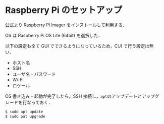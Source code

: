 # Raspberry Pi のセットアップ

[公式](https://www.raspberrypi.com/software/)より Raspberry Pi Imager をインストールして利用する．

OS は Raspberry Pi OS Lite (64bit) を選択した．

以下の設定も全て GUI でできるようになっているため，CUI で行う設定は無い．

- ホスト名
- SSH
- ユーザ名・パスワード
- Wi-Fi
- ロケール

OS 書き込み・起動が完了したら，SSH 接続し，`apt`のアップデートとアップグレードを行なっておく．

```bash
$ sudo apt update
$ sudo pat upgrade
```
